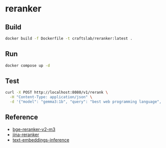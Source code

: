 # reranker

## Build

```bash
docker build -f Dockerfile -t craftslab/reranker:latest .
```

## Run

```bash
docker compose up -d
```

## Test

```bash
curl -X POST http://localhost:8080/v1/rerank \
  -H "Content-Type: application/json" \
  -d '{"model": "gemma3:1b", "query": "best web programming language", "top_n": 3, "documents": ["Python is great for data science", "JavaScript is popular for web development", "Rust provides memory safety without garbage collection"]}'
```

## Reference

- [bge-reranker-v2-m3](https://huggingface.co/BAAI/bge-reranker-v2-m3#usage)
- [jina-reranker](https://jina.ai/reranker/)
- [text-embeddings-inference](https://github.com/huggingface/text-embeddings-inference/blob/main/README.md)
